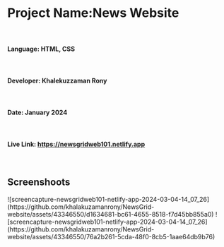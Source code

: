 <h1>Project Name:News Website</h1>  <br>
  <h4>Language: HTML, CSS </h4><br>
<h4>Developer: <a href="https://www.linkedin.com/in/khalekuzzamanrony/"></a>Khalekuzzaman Rony</h4> <br>
<h4>Date: January 2024</h4><br>
<h4>Live Link: <u>https://newsgridweb101.netlify.app</u></h4><br>

<h2>Screenshoots</h2>
![screencapture-newsgridweb101-netlify-app-2024-03-04-14_07_26](https://github.com/khalakuzamanrony/NewsGrid-website/assets/43346550/d1634681-bc61-4655-8518-f7d45bb855a0)
![screencapture-newsgridweb101-netlify-app-2024-03-04-14_07_26](https://github.com/khalakuzamanrony/NewsGrid-website/assets/43346550/76a2b261-5cda-48f0-8cb5-1aae64db9b76)
